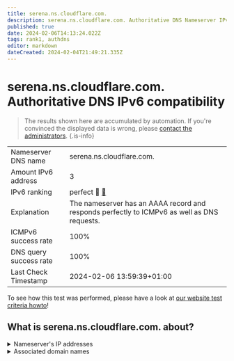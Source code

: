 ```yaml
---
title: serena.ns.cloudflare.com.
description: serena.ns.cloudflare.com. Authoritative DNS Nameserver IPv6 compatibility
published: true
date: 2024-02-06T14:13:24.022Z
tags: rank1, authdns
editor: markdown
dateCreated: 2024-02-04T21:49:21.335Z
---
```


# serena.ns.cloudflare.com. Authoritative DNS IPv6 compatibility

> The results shown here are accumulated by automation. If you're convinced the displayed data is wrong, please [contact the administrators](/howto/chat). 
{.is-info}




|   |   |
| - | - |
| Nameserver DNS name | serena.ns.cloudflare.com.
| Amount IPv6 address | 3
| IPv6 ranking | perfect :1st_place_medal: [🔗](/howto/ranking) |
| Explanation | The nameserver has an AAAA record and responds perfectly to ICMPv6 as well as DNS requests. |
| ICMPv6 success rate | 100%|
| DNS query success rate | 100% |
| Last Check Timestamp | 2024-02-06 13:59:39+01:00 |

To see how this test was performed, please have a look at [our website test criteria howto](/howto/testcriteria/authdns)!


## What is serena.ns.cloudflare.com. about?




<details>
<summary>Nameserver's IP addresses</summary>

2803:f800:50::6ca2:c0dc

2a06:98c1:50::ac40:20dc

2606:4700:50::adf5:3adc

</details>



<details>
<summary>Associated domain names</summary>

www.kanopy.com

</details>
